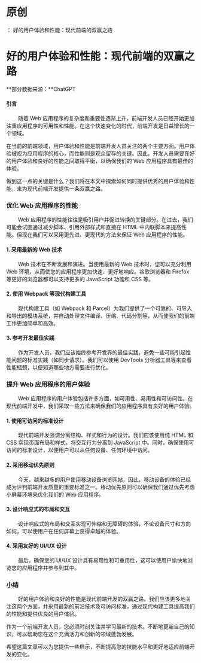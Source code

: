 # 原创
：  好的用户体验和性能：现代前端的双赢之路

# 好的用户体验和性能：现代前端的双赢之路

**部分数据来源：**ChatGPT

#### 引言

        随着 Web 应用程序的复杂度和重要性逐渐上升，前端开发人员已经开始更加注重应用程序的可用性和性能。在这个快速变化的时代，前端开发是日益增长的一个领域。

在当前的前端领域，用户体验和性能是前端开发人员关注的两个主要方面。用户体验被视为应用程序的核心，而性能则是观众留存的关键。因此，开发人员需要在好的用户体验和良好的性能之间取得平衡，以确保我们的 Web 应用程序具有最佳的体验。

做到这一点的关键是什么？我们将在本文中探索如何同时提供优秀的用户体验和性能，来为现代前端开发提供一条双赢之路。

### 优化 Web 应用程序的性能

        Web 应用程序的性能往往是吸引用户并促进转换的关键部分。在过去，我们可能会试图通过减少脚本、引用外部样式和直接在 HTML 中内联脚本来提高性能。但现在我们可以采用更先进、更现代的方法来保证 Web 应用程序的性能。

#### 1. 采用最新的 Web 技术

        Web 技术在不断发展和演进。当使用最新的 Web 技术时，您可以充分利用 Web 环境，从而使您的应用程序更加快速、更好地响应。谷歌浏览器和 Firefox 等更好的浏览器都可以支持更多的 JavaScript 功能和 CSS 等。

#### 2. 使用 Webpack 等现代构建工具

        现代构建工具（如 Webpack 和 Parcel）为我们提供了一个可靠的、可导入和导出的模块系统，并自动处理文件编译、压缩、代码分割等，从而使我们的前端工作更加简单和高效。

#### 3. 参考开发最佳实践

        作为开发人员，我们应该始终参考开发界的最佳实践，避免一些可能引起性能问题的标准实践（如同步请求）。我们可以使用 DevTools 分析器工具等来查看性能瓶颈，以便知道哪些地方需要进行优化。

### 提升 Web 应用程序的用户体验

        Web 应用程序的用户体验包括许多方面，如可用性、易用性和可访问性。在现代前端开发中，我们采取一些方法来确保我们的应用程序具有良好的用户体验。

#### 1. 使用可访问的标准设计

        现代前端开发强调分离结构、样式和行为的设计。我们应该使用纯 HTML 和 CSS 实现页面布局和样式，将交互行为分离到 JavaScript 中。同时，确保使用可访问的标准设计，以便用户可以从任何设备、任何环境中访问。

#### 2. 采用移动优先原则

        今天，越来越多的用户使用移动设备浏览网站，因此，移动设备的体验已经成为评判前端开发质量的重要标准之一。移动优先原则可以确保我们通过优先考虑小屏幕环境来优化我们的 Web 应用程序。

#### 3. 设计响应式的布局和交互

        设计响应式的布局和交互实现可伸缩和无障碍的体验，不论设备尺寸和方向如何，可以使用户在任何屏幕上获得卓越的体验。

#### 4. 采用友好的 UI/UX 设计

        最后，确保您的 UI/UX 设计具有易用性和可重用性，这可以使用户愉快地浏览您的应用程序并参与到其中。

### 小结

        好的用户体验和良好的性能是现代前端开发的双赢之路。我们应该更多地关注这两个方面，并采用最新的前沿技术及可访问标准，通过现代构建工具提高我们的性能和提供优良的用户体验。

作为一个前端开发人员，您必须时刻关注并学习最新的技术。不断地更新自己的知识，可以帮助您在这个充满活力和创新的领域蓬勃发展。

希望这篇文章可以为您提供一些启示，不断提高您的技能水平和更好地适应前端开发的变化。

